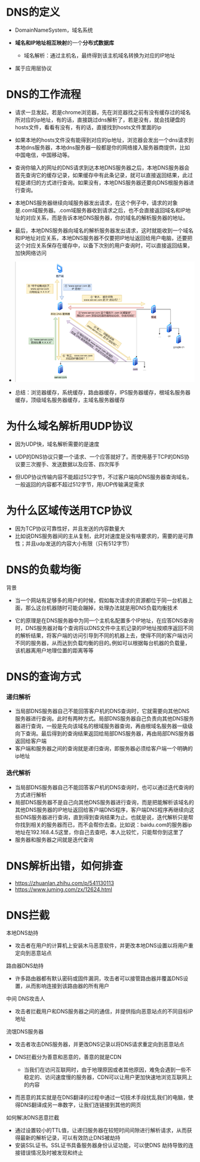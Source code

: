 # DNS的定义

- DomainNameSystem，域名系统
- **域名和IP地址相互映射**的一个**分布式数据库**
  - 域名解析：通过主机名，最终得到该主机域名转换为对应的IP地址

- 属于应用层协议







# DNS的工作流程

- 请求一旦发起，若是chrome浏览器，先在浏览器找之前有没有缓存过的域名所对应的ip地址，有的话，直接跳过dns解析了，若是没有，就会找硬盘的hosts文件，看看有没有，有的话，直接找到hosts文件里面的ip
- 如果本地的hosts文件没有能得到对应的ip地址，浏览器会发出一个dns请求到本地dns服务器，本地dns服务器一般都是你的网络接入服务器商提供，比如中国电信，中国移动等。
- 查询你输入的网址的DNS请求到达本地DNS服务器之后，本地DNS服务器会首先查询它的缓存记录，如果缓存中有此条记录，就可以直接返回结果，此过程是递归的方式进行查询。如果没有，本地DNS服务器还要向DNS根服务器进行查询。
- 本地DNS服务器继续向域服务器发出请求，在这个例子中，请求的对象是.com域服务器。.com域服务器收到请求之后，也不会直接返回域名和IP地址的对应关系，而是告诉本地DNS服务器，你的域名的解析服务器的地址。
- 最后，本地DNS服务器向域名的解析服务器发出请求，这时就能收到一个域名和IP地址对应关系，本地DNS服务器不仅要把IP地址返回给用户电脑，还要把这个对应关系保存在缓存中，以备下次别的用户查询时，可以直接返回结果，加快网络访问





- <img src="image/域名解析的工作流程.png" style="zoom: 200%;" />



- 总结：浏览器缓存，系统缓存，路由器缓存，IPS服务器缓存，根域名服务器缓存，顶级域名服务器缓存，主域名服务器缓存







# 为什么域名解析用UDP协议

- 因为UDP快，域名解析需要的是速度

- UDP的DNS协议只要一个请求、一个应答就好了。而使用基于TCP的DNS协议要三次握手、发送数据以及应答、四次挥手
- 但UDP协议传输内容不能超过512字节，不过客户端向DNS服务器查询域名，一般返回的内容都不超过512字节，用UDP传输满足需求







# 为什么区域传送用TCP协议

- 因为TCP协议可靠性好，并且发送的内容数量大
- 比如说DNS服务器间的主从复制，此时对速度是没有啥要求的，需要的是可靠性；并且udp发送的内容大小有限（只有512字节）







# DNS的负载均衡

背景

- 当一个网站有足够多的用户的时候，假如每次请求的资源都位于同一台机器上面，那么这台机器随时可能会蹦掉，处理办法就是用DNS负载均衡技术



- 它的原理是在DNS服务器中为同一个主机名配置多个IP地址，在应答DNS查询时，DNS服务器对每个查询将以DNS文件中主机记录的IP地址按顺序返回不同的解析结果，将客户端的访问引导到不同的机器上去，使得不同的客户端访问不同的服务器，从而达到负载均衡的目的｡例如可以根据每台机器的负载量，该机器离用户地理位置的距离等等







# DNS的查询方式

### 递归解析

- 当局部DNS服务器自己不能回答客户机的DNS查询时，它就需要向其他DNS服务器进行查询。此时有两种方式。局部DNS服务器自己负责向其他DNS服务器进行查询，一般是先向该域名的根域服务器查询，再由根域名服务器一级级向下查询。最后得到的查询结果返回给局部DNS服务器，再由局部DNS服务器返回给客户端
- 客户端和服务器之间的查询就是递归查询，即服务器必须给客户端一个明确的ip地址



### 迭代解析

- 当局部DNS服务器自己不能回答客户机的DNS查询时，也可以通过迭代查询的方式进行解析
- 局部DNS服务器不是自己向其他DNS服务器进行查询，而是把能解析该域名的其他DNS服务器的IP地址返回给客户端DNS程序，客户端DNS程序再继续向这些DNS服务器进行查询，直到得到查询结果为止。也就是说，迭代解析只是帮你找到相关的服务器而已，而不会帮你去查。比如说：baidu.com的服务器ip地址在192.168.4.5这里，你自己去查吧，本人比较忙，只能帮你到这里了
- 服务器和服务器之间就是迭代查询





# DNS解析出错，如何排查

- https://zhuanlan.zhihu.com/p/541130113
- https://www.juming.com/zx/12624.html





# DNS拦截

本地DNS劫持

- 攻击者在用户的计算机上安装木马恶意软件，并更改本地DNS设置以将用户重定向到恶意站点



路由器DNS劫持

- 许多路由器都有默认密码或固件漏洞，攻击者可以接管路由器并覆盖DNS设置，从而影响连接到该路由器的所有用户



中间 DNS攻击人

- 攻击者拦截用户和DNS服务器之间的通信，并提供指向恶意站点的不同目标IP地址



流氓DNS服务器

- 攻击者攻击DNS服务器，并更改DNS记录以将DNS请求重定向到恶意站点



- DNS拦截分为善意和恶意的，善意的就是CDN
  - 当我们在访问互联网时，由于地理原因或者其他原因，难免会遇到一些不稳定的、访问速度慢的服务器，CDN可以让用户更加快速地浏览互联网上的内容
- 而恶意的其实就是在DNS翻译的过程中通过一切技术手段扰乱我们的电脑，使得DNS翻译成另一串数字，让我们连链接到其他的网页



如何解决DNS恶意拦截

- 通过设置较小的TTL值，让递归服务器在较短时间间隙进行解析请求，从而获得最新的解析记录，可以有效防止DNS被劫持
- 安装SSL证书。SSL证书具备服务器身份认证功能，可以使DNS 劫持导致的连接错误情况及时被发现和终止
